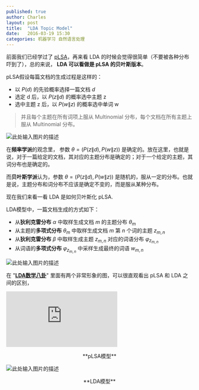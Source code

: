 ```yaml
---
published: true
author: Charles
layout: post
title:  "LDA Topic Model"
date:   2016-03-19 15:30
categories: 机器学习 自然语言处理
---
```


前面我们已经学过了 [pLSA][1]，再来看 LDA 的时候会觉得很简单（不要被各种分布吓到了），总的来说， **LDA 可以看做是 pLSA 的贝叶斯版本**。

pLSA假设每篇文档的生成过程是这样的：

- 以 $P(d)$ 的先验概率选择一篇文档 $d$      
- 选定 d 后，以 $P(z\|d)$ 的概率选中主题 z       
- 选中主题 z 后，以 $P(w\|z)$ 的概率选中单词 w  

> 并且每个主题在所有词项上服从 Multinomial 分布，每个文档在所有主题上服从 Multinomial 分布。

![此处输入图片的描述][2]

在**频率学派**的观念里， 参数 $\theta = (P(z\|d), P(w\|z))$ 是确定的。放在这里，也就是说，对于一篇给定的文档，其对应的主题分布是确定的；对于一个给定的主题，其词分布也是确定的。

而**贝叶斯学派**认为，参数 $\theta = (P(z\|d), P(w\|z))$ 是随机的，服从一定的分布。也就是说，主题分布和词分布不应该是确定不变的，而是服从某种分布。

现在我们来看一看 LDA 是如何贝叶斯化 pLSA.

LDA模型中，一篇文档生成的方式如下：

 - 从**狄利克雷分布** $\alpha$ 中取样生成文档 $m$ 的主题分布 $\theta_m$
 - 从主题的**多项式分布** $\theta_m$ 中取样生成文档 $m$ 第 $n$ 个词的主题 $z_{m,n}$
 - 从**狄利克雷分布** $\beta$ 中取样生成主题 $z_{m,n}$ 对应的词语分布 $\varphi_{z_{m,n}}$
 - 从词语的**多项式分布** $\varphi_{z_{m,n}}$ 中采样生成最终的词语 $w_{m,n}$

![此处输入图片的描述][3]

在 "**[LDA数学八卦][4]**" 里面有两个非常形象的图，可以很直观看出 pLSA 和 LDA 之间的区别，

![此处输入图片的描述][4]
<p align="center">**pLSA模型**</p>

![此处输入图片的描述][5]
<p align="center">**LDA模型**</p>


  [1]: http://charlesx.top/2016/03/Plsa/
  [2]: http://7xjbdi.com1.z0.glb.clouddn.com/2016-03-16_152408.png?imageView2/2/w/300
  [3]: http://7xjbdi.com1.z0.glb.clouddn.com/2016-03-20_165025.png?imageView2/2/w/300
  [4]: http://files.cnblogs.com/files/zhengyuhong/LDA%E6%95%B0%E5%AD%A6%E5%85%AB%E5%8D%A6.pdf
  [5]: http://7xjbdi.com1.z0.glb.clouddn.com/plsa-doc-topic-word.jpg?imageView2/2/w/400
  [6]: http://7xjbdi.com1.z0.glb.clouddn.com/lda-dice.jpg?imageView2/2/w/400